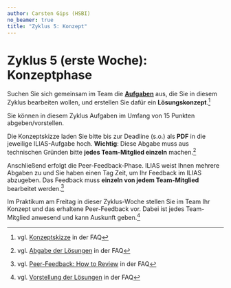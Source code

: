 ```yaml
---
author: Carsten Gips (HSBI)
no_beamer: true
title: "Zyklus 5: Konzept"
---
```


# Zyklus 5 (erste Woche): Konzeptphase

Suchen Sie sich gemeinsam im Team die [**Aufgaben**](assignments.md) aus, die Sie in
diesem Zyklus bearbeiten wollen, und erstellen Sie dafür ein **Lösungskonzept**.[^1]

Sie können in diesem Zyklus Aufgaben im Umfang von 15 Punkten abgeben/vorstellen.

Die Konzeptskizze laden Sie bitte bis zur Deadline (s.o.) als **PDF** in die
jeweilige ILIAS-Aufgabe hoch. **Wichtig**: Diese Abgabe muss aus technischen Gründen
bitte **jedes Team-Mitglied einzeln** machen.[^2]

Anschließend erfolgt die Peer-Feedback-Phase. ILIAS weist Ihnen mehrere Abgaben zu
und Sie haben einen Tag Zeit, um Ihr Feedback im ILIAS abzugeben. Das Feedback muss
**einzeln von jedem Team-Mitglied** bearbeitet werden.[^3]

Im Praktikum am Freitag in dieser Zyklus-Woche stellen Sie im Team Ihr Konzept und
das erhaltene Peer-Feedback vor. Dabei ist jedes Team-Mitglied anwesend und kann
Auskunft geben.[^4]

[^1]: vgl.
    [Konzeptskizze](https://github.com/Programmiermethoden-CampusMinden/PM-Lecture/discussions/11)
    in der FAQ

[^2]: vgl. [Abgabe der
    Lösungen](https://github.com/Programmiermethoden-CampusMinden/PM-Lecture/discussions/15)
    in der FAQ

[^3]: vgl. [Peer-Feedback: How to
    Review](https://github.com/Programmiermethoden-CampusMinden/PM-Lecture/discussions/16)
    in der FAQ

[^4]: vgl. [Vorstellung der
    Lösungen](https://github.com/Programmiermethoden-CampusMinden/PM-Lecture/discussions/17)
    in der FAQ
